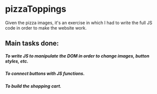 # pizzaToppings

Given the pizza images, it's an exercise in which I had to write the full JS code in order to make the website work. 

## Main tasks done:

##### To write JS to manipulate the DOM in order to change images, button styles, etc.
##### To connect buttons with JS functions.
##### To build the shopping cart.
